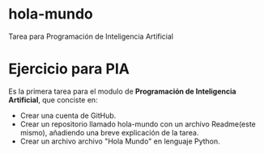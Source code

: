 # hola-mundo
Tarea para Programación de Inteligencia Artificial
<h1>Ejercicio para PIA</h1>
 <p>Es la primera tarea para el modulo de <b>Programación de Inteligencia Artificial</b>, que conciste en:
 <ul>
    <li>Crear una cuenta de GitHub.</li>
    <li>Crear un repositorio llamado hola-mundo con un archivo Readme(este mismo), añadiendo una breve explicación de la tarea.</li>
    <li>Crear un archivo archivo "Hola Mundo" en lenguaje Python.</li>
</ul>
